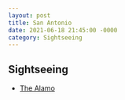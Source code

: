 ```yaml
---
layout: post
title: San Antonio
date: 2021-06-18 21:45:00 -0000
category: Sightseeing
---
```


## Sightseeing

- [The Alamo](https://www.thealamo.org/)
